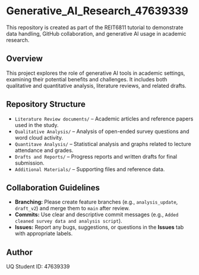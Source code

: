 # Generative_AI_Research_47639339

This repository is created as part of the REIT6811 tutorial to demonstrate data handling, GitHub collaboration, and generative AI usage in academic research.

## Overview

This project explores the role of generative AI tools in academic settings, examining their potential benefits and challenges. It includes both qualitative and quantitative analysis, literature reviews, and related drafts.

## Repository Structure

- `Literature Review documents/` – Academic articles and reference papers used in the study.
- `Qualitative Analysis/` – Analysis of open-ended survey questions and word cloud activity.
- `Quantitave Analysis/` – Statistical analysis and graphs related to lecture attendance and grades.
- `Drafts and Reports/` – Progress reports and written drafts for final submission.
- `Additional Materials/` – Supporting files and reference data.

## Collaboration Guidelines

- **Branching:** Please create feature branches (e.g., `analysis_update`, `draft_v2`) and merge them to `main` after review.
- **Commits:** Use clear and descriptive commit messages (e.g., `Added cleaned survey data and analysis script`).
- **Issues:** Report any bugs, suggestions, or questions in the **Issues** tab with appropriate labels.

## Author

UQ Student ID: 47639339  
 

